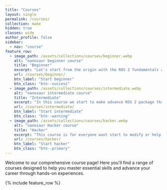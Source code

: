 ```yaml
---
title: "Courses"
layout: single
permalink: /courses/
collection: make
hidden: true
classes: wide
author_profile: false
sidebar:
  - nav: "course"
feature_row:
  - image_path: /assets/collections/courses/beginner.webp
    alt: "nanosaur beginner course"
    title: "Beginner"
    excerpt: "Let's start from the origin with the ROS 2 fundamentals and learn the basic skills"
    url: /courses/beginner/
    btn_label: "Start beginner"
    btn_class: "btn--success"
  - image_path: /assets/collections/courses/intermediate.webp
    alt: "nanosaur intermediate course"
    title: "Intermediate"
    excerpt: "In this course we start to make advance ROS 2 package that works with Isaac ROS"
    url: /courses/intermediate/
    btn_label: "Start intermediate"
    btn_class: "btn--warning"
  - image_path: /assets/collections/courses/hacker.webp
    alt: "nanosaur Hacker course"
    title: "Hacker"
    excerpt: "This course is for everyone want start to modify or help to maintain nanosaur updated"
    url: /courses/hacker/
    btn_label: "Start hacker"
    btn_class: "btn--primary"
---
```


Welcome to our comprehensive course page! Here you'll find a range of courses designed to help you master essential skills and advance your career through hands-on experiences.

{% include feature_row %}

